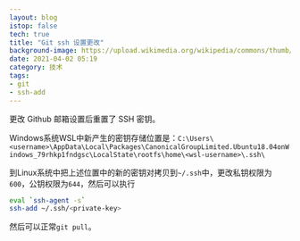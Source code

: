 ```yaml
---
layout: blog
istop: false
tech: true
title: "Git ssh 设置更改"
background-image: https://upload.wikimedia.org/wikipedia/commons/thumb/3/3f/Git_icon.svg/1024px-Git_icon.svg.png
date: 2021-04-02 05:19
category: 技术
tags:
- git
- ssh-add
---
```


更改 Github 邮箱设置后重置了 SSH 密钥。

Windows系统WSL中新产生的密钥存储位置是：`C:\Users\<username>\AppData\Local\Packages\CanonicalGroupLimited.Ubuntu18.04onWindows_79rhkp1fndgsc\LocalState\rootfs\home\<wsl-username>\.ssh\`

到Linux系统中把上述位置中的新的密钥对拷贝到`~/.ssh`中，更改私钥权限为`600`，公钥权限为`644`，然后可以执行

```bash
eval `ssh-agent -s`
ssh-add ~/.ssh/<private-key>
```

然后可以正常`git pull`。



